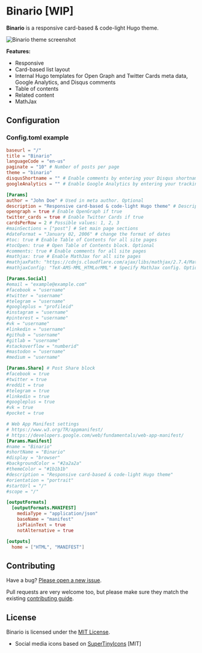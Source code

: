 # Binario [WIP]

**Binario** is a responsive card-based & code-light Hugo theme.

![Binario theme screenshot](https://github.com/vimux/binario/blob/master/images/tn.png)

**Features:**

* Responsive
* Card-based list layout
* Internal Hugo templates for Open Graph and Twitter Cards meta data, Google Analytics, and Disqus comments
* Table of contents
* Related content
* MathJax

## Configuration

### Config.toml example

```toml
baseurl = "/"
title = "Binario"
languageCode = "en-us"
paginate = "10" # Number of posts per page
theme = "binario"
disqusShortname = "" # Enable comments by entering your Disqus shortname
googleAnalytics = "" # Enable Google Analytics by entering your tracking id

[Params]
author = "John Doe" # Used in meta author. Optional
description = "Responsive card-based & code-light Hugo theme" # Description of your site. Used in meta description
opengraph = true # Enable OpenGraph if true
twitter_cards = true # Enable Twitter Cards if true
cardsPerRow = 2 # Possible values: 1, 2, 3
#mainSections = ["post"] # Set main page sections
#dateFormat = "January 02, 2006" # change the format of dates
#toc: true # Enable Table of Contents for all site pages
#tocOpen: true # Open Table of Contents block. Optional
#comments: true # Enable comments for all site pages
#mathjax: true # Enable MathJax for all site pages
#mathjaxPath: "https://cdnjs.cloudflare.com/ajax/libs/mathjax/2.7.4/MathJax.js" # Specify MathJax path. Optional
#mathjaxConfig: "TeX-AMS-MML_HTMLorMML" # Specify MathJax config. Optional

[Params.Social]
#email = "example@example.com"
#facebook = "username"
#twitter = "username"
#telegram = "username"
#googleplus = "profileid"
#instagram = "username"
#pinterest = "username"
#vk = "username"
#linkedin = "username"
#github = "username"
#gitlab = "username"
#stackoverflow = "numberid"
#mastodon = "username"
#medium = "username"

[Params.Share] # Post Share block
#facebook = true
#twitter = true
#reddit = true
#telegram = true
#linkedin = true
#googleplus = true
#vk = true
#pocket = true

# Web App Manifest settings
# https://www.w3.org/TR/appmanifest/
# https://developers.google.com/web/fundamentals/web-app-manifest/
[Params.Manifest]
#name = "Binario"
#shortName = "Binario"
#display = "browser"
#backgroundColor = "#2a2a2a"
#themeColor = "#1b1b1b"
#description = "Responsive card-based & code-light Hugo theme"
#orientation = "portrait"
#startUrl = "/"
#scope = "/"

[outputFormats]
  [outputFormats.MANIFEST]
    mediaType = "application/json"
    baseName = "manifest"
    isPlainText = true
    notAlternative = true

[outputs]
  home = ["HTML", "MANIFEST"]
```

## Contributing

Have a bug? [Please open a new issue](https://github.com/vimux/binario/issues/new).

Pull requests are very welcome too, but please make sure they match the existing [contributing guide](https://github.com/vimux/binario/wiki/contributing).

## License

Binario is licensed under the [MIT License](https://github.com/vimux/binario/blob/master/LICENSE).

* Social media icons based on [SuperTinyIcons](https://github.com/edent/SuperTinyIcons) [MIT]
